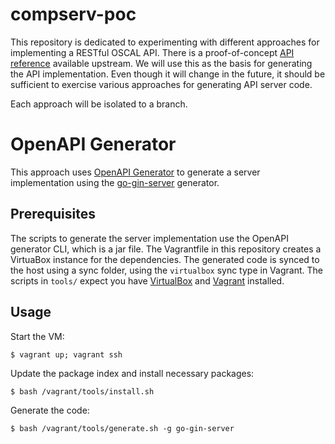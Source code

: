 # compserv-poc

This repository is dedicated to experimenting with different approaches for
implementing a RESTful OSCAL API. There is a proof-of-concept [API
reference](https://github.com/EasyDynamics/oscal-rest) available upstream. We
will use this as the basis for generating the API implementation. Even though
it will change in the future, it should be sufficient to exercise various
approaches for generating API server code.

Each approach will be isolated to a branch.

# OpenAPI Generator

This approach uses [OpenAPI Generator](https://openapi-generator.tech/) to
generate a server implementation using the
[go-gin-server](https://openapi-generator.tech/docs/generators/go-gin-server)
generator.

## Prerequisites

The scripts to generate the server implementation use the OpenAPI generator
CLI, which is a jar file. The Vagrantfile in this repository creates a VirtuaBox
instance for the dependencies. The generated code is synced to the host using a
sync folder, using the `virtualbox` sync type in Vagrant. The scripts in
`tools/` expect you have
[VirtualBox](https://www.vagrantup.com/docs/providers/virtualbox) and
[Vagrant](https://www.vagrantup.com/docs/installation) installed.

## Usage

Start the VM:

```console
$ vagrant up; vagrant ssh
```

Update the package index and install necessary packages:

```console
$ bash /vagrant/tools/install.sh
```

Generate the code:

```console
$ bash /vagrant/tools/generate.sh -g go-gin-server
```
